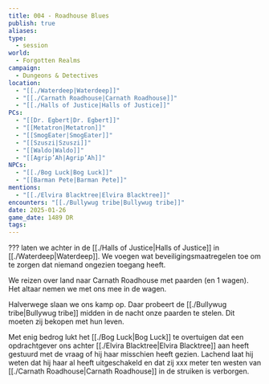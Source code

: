 ```yaml
---
title: 004 - Roadhouse Blues
publish: true
aliases: 
type:
  - session
world:
  - Forgotten Realms
campaign:
  - Dungeons & Detectives
location:
  - "[[./Waterdeep|Waterdeep]]"
  - "[[./Carnath Roadhouse|Carnath Roadhouse]]"
  - "[[./Halls of Justice|Halls of Justice]]"
PCs:
  - "[[Dr. Egbert|Dr. Egbert]]"
  - "[[Metatron|Metatron]]"
  - "[[SmogEater|SmogEater]]"
  - "[[Szuszi|Szuszi]]"
  - "[[Waldo|Waldo]]"
  - "[[Agrip’Ah|Agrip’Ah]]"
NPCs:
  - "[[./Bog Luck|Bog Luck]]"
  - "[[Barman Pete|Barman Pete]]"
mentions:
  - "[[./Elvira Blacktree|Elvira Blacktree]]"
encounters: "[[./Bullywug tribe|Bullywug tribe]]"
date: 2025-01-26
game_date: 1489 DR
tags: 
---
```


??? laten we achter in de [[./Halls of Justice|Halls of Justice]] in [[./Waterdeep|Waterdeep]]. We voegen wat beveiligingsmaatregelen toe om te zorgen dat niemand ongezien toegang heeft.

We reizen over land naar Carnath Roadhouse met paarden (en 1 wagen). Het altaar nemen we met ons mee in de wagen. 

Halverwege slaan we ons kamp op. Daar probeert de [[./Bullywug tribe|Bullywug tribe]] midden in de nacht onze paarden te stelen. Dit moeten zij bekopen met hun leven.

Met enig bedrog lukt het [[./Bog Luck|Bog Luck]] te overtuigen dat een opdrachtgever ons achter [[./Elvira Blacktree|Elvira Blacktree]] aan heeft gestuurd met de vraag of hij haar misschien heeft gezien. Lachend laat hij weten dat hij haar al heeft uitgeschakeld en dat zij xxx meter ten westen van [[./Carnath Roadhouse|Carnath Roadhouse]] in de struiken is verborgen. 